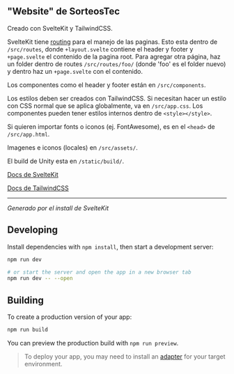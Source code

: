 ## "Website" de SorteosTec

Creado con SvelteKit y TailwindCSS.

SvelteKit tiene [routing](https://kit.svelte.dev/docs/routing) para el manejo de las paginas.
Esto esta dentro de `/src/routes`, donde `+layout.svelte` contiene el header y footer y `+page.svelte` el contenido de la pagina root. Para agregar otra página, haz un folder dentro de routes `/src/routes/foo/` (donde 'foo' es el folder nuevo) y dentro haz un `+page.svelte` con el contenido.

Los componentes como el header y footer están en `/src/components`.

Los estilos deben ser creados con TailwindCSS. Si necesitan hacer un estilo con CSS normal que se aplica globalmente, va en `/src/app.css`. Los componentes pueden tener estilos internos dentro de `<style></style>`.

Si quieren importar fonts o iconos (ej. FontAwesome), es en el `<head>` de `/src/app.html`.

Imagenes e iconos (locales) en `/src/assets/`.

El build de Unity esta en `/static/build/`.

[Docs de SvelteKit](https://kit.svelte.dev/docs/project-structure)

[Docs de TailwindCSS](https://tailwindcss.com/docs/utility-first)

---

_Generado por el install de SvelteKit_

## Developing

Install dependencies with `npm install`, then start a development server:

```bash
npm run dev

# or start the server and open the app in a new browser tab
npm run dev -- --open
```

## Building

To create a production version of your app:

```bash
npm run build
```

You can preview the production build with `npm run preview`.

> To deploy your app, you may need to install an [adapter](https://kit.svelte.dev/docs/adapters) for your target environment.
